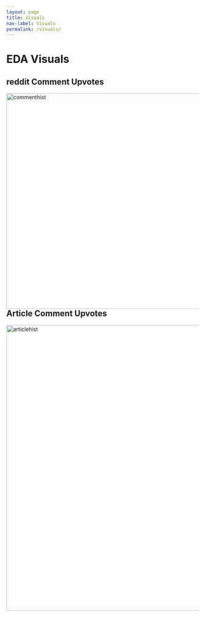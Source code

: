 ```yaml
---
layout: page
title: Visuals
nav-label: Visuals
permalink: /visuals/
---
```

<h1>EDA Visuals</h1>
<h2>reddit Comment Upvotes</h2>
<img style="float: right;" img width="564" alt="commenthist" src="https://cloud.githubusercontent.com/assets/14127328/11674647/d9766aa2-9df0-11e5-9dcd-f2b329fe74ec.png">

<h2>Article Comment Upvotes</h2>
<img style="float: left;" img width="747" alt="articlehist" src="https://cloud.githubusercontent.com/assets/14127328/11675183/ae49c2c0-9df5-11e5-9184-fff5553ceba0.png">


